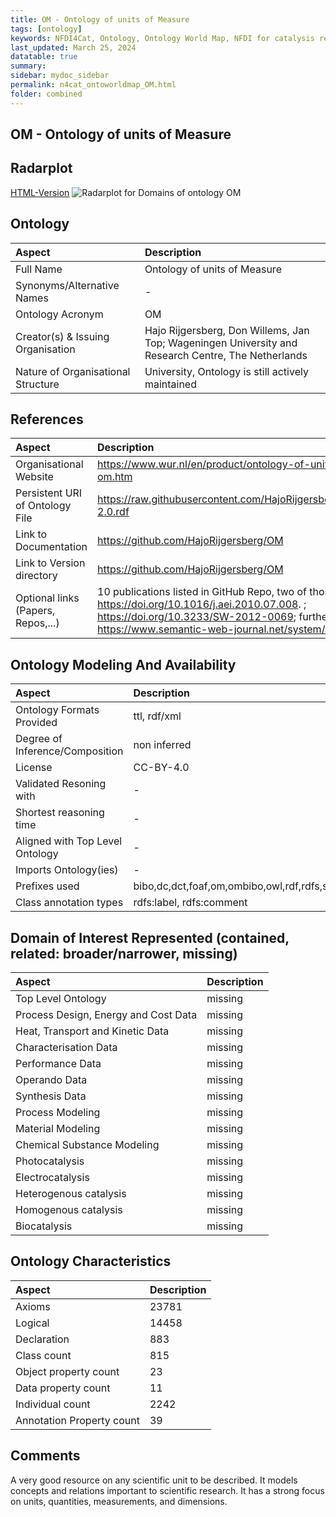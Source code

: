 ```yaml
---
title: OM - Ontology of units of Measure
tags: [ontology]
keywords: NFDI4Cat, Ontology, Ontology World Map, NFDI for catalysis related research, semantic web
last_updated: March 25, 2024
datatable: true
summary:
sidebar: mydoc_sidebar
permalink: n4cat_ontoworldmap_OM.html
folder: combined
---
```

## OM - Ontology of units of Measure


 ## Radarplot 

 [HTML-Version](../radarplots/Radarplot_OM.html) ![Radarplot for Domains of ontology OM](../radarplots/Radarplot_OM.svg) 
## Ontology

|Aspect |Description| 
 |:---|:---|
| Full Name | Ontology of units of Measure |
| Synonyms/Alternative Names | - |
| Ontology Acronym | OM |
| Creator(s) & Issuing Organisation | Hajo Rijgersberg, Don Willems, Jan Top; Wageningen University and Research Centre, The Netherlands |
| Nature of Organisational Structure | University, Ontology is still actively maintained |

## References

|Aspect |Description| 
 |:---|:---|
| Organisational Website | https://www.wur.nl/en/product/ontology-of-units-of-measure-om.htm |
| Persistent URI of Ontology File | https://raw.githubusercontent.com/HajoRijgersberg/OM/master/om-2.0.rdf |
| Link to Documentation | https://github.com/HajoRijgersberg/OM |
| Link to Version directory | https://github.com/HajoRijgersberg/OM |
| Optional links (Papers, Repos,...) | 10 publications listed in GitHub Repo, two of those are: https://doi.org/10.1016/j.aei.2010.07.008. ; https://doi.org/10.3233/SW-2012-0069; further interesting read: https://www.semantic-web-journal.net/system/files/swj1825.pdf |

## Ontology Modeling And Availability

|Aspect |Description| 
 |:---|:---|
| Ontology Formats Provided | ttl, rdf/xml |
| Degree of Inference/Composition | non inferred |
| License | CC-BY-4.0 |
| Validated Resoning with | - |
| Shortest reasoning time | - |
| Aligned with Top Level Ontology | - |
| Imports Ontology(ies) | - |
| Prefixes used | bibo,dc,dct,foaf,om,ombibo,owl,rdf,rdfs,skos,wv,xml,xsd |
| Class annotation types | rdfs:label, rdfs:comment |

## Domain of Interest Represented (contained, related: broader/narrower, missing)

|Aspect |Description| 
 |:---|:---|
| Top Level Ontology | missing |
| Process Design, Energy and Cost Data | missing |
| Heat, Transport and Kinetic Data | missing |
| Characterisation Data | missing |
| Performance Data | missing |
| Operando Data | missing |
| Synthesis Data | missing |
| Process Modeling | missing |
| Material Modeling | missing |
| Chemical Substance Modeling | missing |
| Photocatalysis | missing |
| Electrocatalysis | missing |
| Heterogenous catalysis | missing |
| Homogenous catalysis | missing |
| Biocatalysis | missing |

## Ontology Characteristics

|Aspect |Description| 
 |:---|:---|
| Axioms | 23781 |
| Logical | 14458 |
| Declaration | 883 |
| Class count | 815 |
| Object property count | 23 |
| Data property count | 11 |
| Individual count | 2242 |
| Annotation Property count | 39 |

## Comments

A very good resource on any scientific unit to be described. It models concepts and relations important to scientific research. It has a strong focus on units, quantities, measurements, and dimensions.
